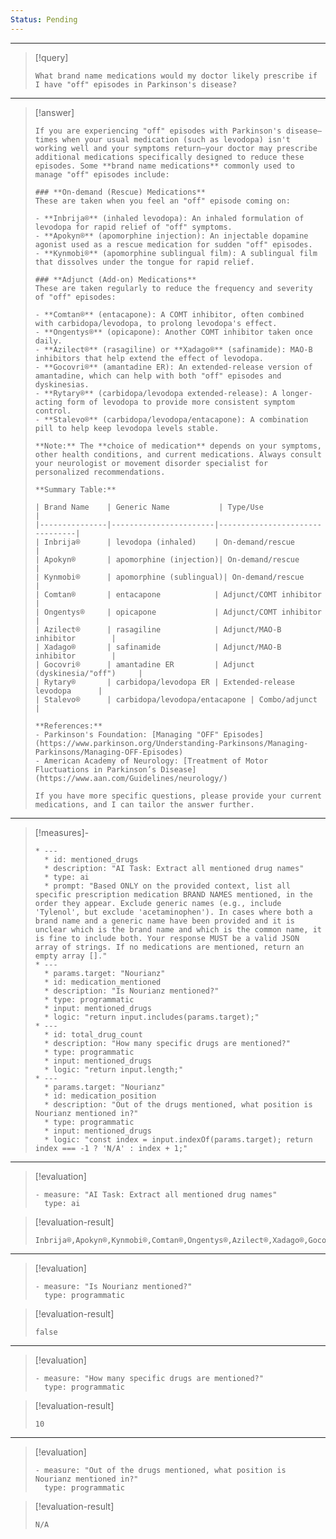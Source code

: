 ```yaml
---
Status: Pending
---
```


***

> [!query]
> ```query-text
> What brand name medications would my doctor likely prescribe if I have "off" episodes in Parkinson's disease?
> ```

***

> [!answer]
> ```answer-text
> If you are experiencing "off" episodes with Parkinson's disease—times when your usual medication (such as levodopa) isn't working well and your symptoms return—your doctor may prescribe additional medications specifically designed to reduce these episodes. Some **brand name medications** commonly used to manage "off" episodes include:
> 
> ### **On-demand (Rescue) Medications**
> These are taken when you feel an "off" episode coming on:
> 
> - **Inbrija®** (inhaled levodopa): An inhaled formulation of levodopa for rapid relief of "off" symptoms.
> - **Apokyn®** (apomorphine injection): An injectable dopamine agonist used as a rescue medication for sudden "off" episodes.
> - **Kynmobi®** (apomorphine sublingual film): A sublingual film that dissolves under the tongue for rapid relief.
> 
> ### **Adjunct (Add-on) Medications**
> These are taken regularly to reduce the frequency and severity of "off" episodes:
> 
> - **Comtan®** (entacapone): A COMT inhibitor, often combined with carbidopa/levodopa, to prolong levodopa's effect.
> - **Ongentys®** (opicapone): Another COMT inhibitor taken once daily.
> - **Azilect®** (rasagiline) or **Xadago®** (safinamide): MAO-B inhibitors that help extend the effect of levodopa.
> - **Gocovri®** (amantadine ER): An extended-release version of amantadine, which can help with both "off" episodes and dyskinesias.
> - **Rytary®** (carbidopa/levodopa extended-release): A longer-acting form of levodopa to provide more consistent symptom control.
> - **Stalevo®** (carbidopa/levodopa/entacapone): A combination pill to help keep levodopa levels stable.
> 
> **Note:** The **choice of medication** depends on your symptoms, other health conditions, and current medications. Always consult your neurologist or movement disorder specialist for personalized recommendations.
> 
> **Summary Table:**
> 
> | Brand Name    | Generic Name           | Type/Use                       |
> |---------------|-----------------------|--------------------------------|
> | Inbrija®      | levodopa (inhaled)    | On-demand/rescue               |
> | Apokyn®       | apomorphine (injection)| On-demand/rescue               |
> | Kynmobi®      | apomorphine (sublingual)| On-demand/rescue             |
> | Comtan®       | entacapone            | Adjunct/COMT inhibitor         |
> | Ongentys®     | opicapone             | Adjunct/COMT inhibitor         |
> | Azilect®      | rasagiline            | Adjunct/MAO-B inhibitor        |
> | Xadago®       | safinamide            | Adjunct/MAO-B inhibitor        |
> | Gocovri®      | amantadine ER         | Adjunct (dyskinesia/"off")     |
> | Rytary®       | carbidopa/levodopa ER | Extended-release levodopa      |
> | Stalevo®      | carbidopa/levodopa/entacapone | Combo/adjunct         |
> 
> **References:**
> - Parkinson's Foundation: [Managing "OFF" Episodes](https://www.parkinson.org/Understanding-Parkinsons/Managing-Parkinsons/Managing-OFF-Episodes)
> - American Academy of Neurology: [Treatment of Motor Fluctuations in Parkinson’s Disease](https://www.aan.com/Guidelines/neurology/)
> 
> If you have more specific questions, please provide your current medications, and I can tailor the answer further.
> ```

***

> [!measures]-
> ```measures-md
> * ---
>   * id: mentioned_drugs
>   * description: "AI Task: Extract all mentioned drug names"
>   * type: ai
>   * prompt: "Based ONLY on the provided context, list all specific prescription medication BRAND NAMES mentioned, in the order they appear. Exclude generic names (e.g., include 'Tylenol', but exclude 'acetaminophen'). In cases where both a brand name and a generic name have been provided and it is unclear which is the brand name and which is the common name, it is fine to include both. Your response MUST be a valid JSON array of strings. If no medications are mentioned, return an empty array []."
> * ---
>   * params.target: "Nourianz"
>   * id: medication_mentioned
>   * description: "Is Nourianz mentioned?"
>   * type: programmatic
>   * input: mentioned_drugs
>   * logic: "return input.includes(params.target);"
> * ---
>   * id: total_drug_count
>   * description: "How many specific drugs are mentioned?"
>   * type: programmatic
>   * input: mentioned_drugs
>   * logic: "return input.length;"
> * ---
>   * params.target: "Nourianz"
>   * id: medication_position
>   * description: "Out of the drugs mentioned, what position is Nourianz mentioned in?"
>   * type: programmatic
>   * input: mentioned_drugs
>   * logic: "const index = input.indexOf(params.target); return index === -1 ? 'N/A' : index + 1;"
> ```

***

> [!evaluation]
> ```evaluation-yaml
> - measure: "AI Task: Extract all mentioned drug names"
>   type: ai
> ```

> [!evaluation-result]
> ```evaluation-result-text
> Inbrija®,Apokyn®,Kynmobi®,Comtan®,Ongentys®,Azilect®,Xadago®,Gocovri®,Rytary®,Stalevo®
> ```

***

> [!evaluation]
> ```evaluation-yaml
> - measure: "Is Nourianz mentioned?"
>   type: programmatic
> ```

> [!evaluation-result]
> ```evaluation-result-text
> false
> ```

***

> [!evaluation]
> ```evaluation-yaml
> - measure: "How many specific drugs are mentioned?"
>   type: programmatic
> ```

> [!evaluation-result]
> ```evaluation-result-text
> 10
> ```

***

> [!evaluation]
> ```evaluation-yaml
> - measure: "Out of the drugs mentioned, what position is Nourianz mentioned in?"
>   type: programmatic
> ```

> [!evaluation-result]
> ```evaluation-result-text
> N/A
> ```
